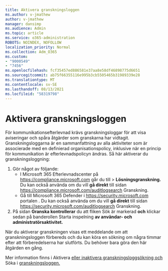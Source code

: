 ```yaml
---
title: Aktivera granskningsloggen
ms.author: v-jmathew
author: v-jmathew
manager: dansimp
ms.audience: Admin
ms.topic: article
ms.service: o365-administration
ROBOTS: NOINDEX, NOFOLLOW
localization_priority: Normal
ms.collection: Adm_O365
ms.custom:
- "9000549"
- "7456"
ms.openlocfilehash: fcf35457ed886581e37aa8e58df46898775d6651
ms.sourcegitcommit: ab75f66355116e995b3cb5505465b31989339e28
ms.translationtype: MT
ms.contentlocale: sv-SE
ms.lasthandoff: 08/13/2021
ms.locfileid: "58319798"
---
```

# <a name="enable-the-audit-log"></a>Aktivera granskningsloggen

För kommunikationsefterlevnad krävs granskningsloggar för att visa aviseringar och spåra åtgärder som granskarna har vidtagit. Granskningsloggarna är en sammanfattning av alla aktiviteter som är associerade med en definierad organisationspolicy, inklusive när en princip för kommunikation är efterlevnadspolicyn ändras. Så här aktiverar du granskningsloggning:

1. Gör något av följande:
   - I Microsoft 365 Efterlevnadscenter på <https://compliance.microsoft.com> går du till  \> **Lösningsgranskning.** Du kan också använda om du vill **gå direkt** till sidan <https://compliance.microsoft.com/auditlogsearch> Granskning.
   - Gå till Microsoft 365 Defender i <https://security.microsoft.com> portalen .  Du kan också använda om du vill **gå direkt** till sidan <https://security.microsoft.com/auditlogsearch> Granskning.
2. På sidan **Granska kontrollerar** du att fliken Sök är markerad **och** klickar sedan på banderollen Starta inspelning **av användar- och administratörsaktivitet.**

När du aktiverar granskningen visas ett meddelande om att granskningsloggen förbereds och du kan köra en sökning om några timmar efter att förberedelserna har slutförts. Du behöver bara göra den här åtgärden en gång.

Mer information finns i Aktivera [eller inaktivera granskningsloggsökning och](https://docs.microsoft.com/microsoft-365/compliance/turn-audit-log-search-on-or-off) Söka i [granskningsloggen.](https://docs.microsoft.com/microsoft-365/compliance/search-the-audit-log-in-security-and-compliance)
